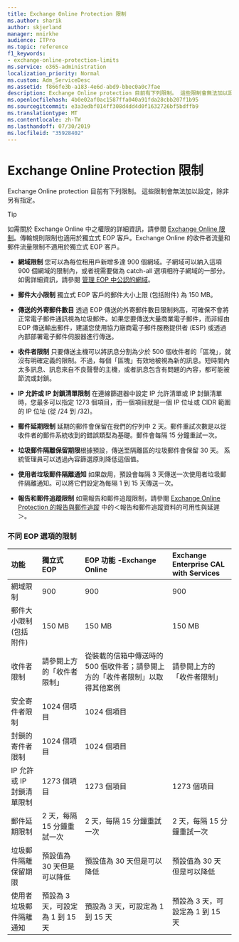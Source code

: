 ```yaml
---
title: Exchange Online Protection 限制
ms.author: sharik
author: skjerland
manager: mnirkhe
audience: ITPro
ms.topic: reference
f1_keywords:
- exchange-online-protection-limits
ms.service: o365-administration
localization_priority: Normal
ms.custom: Adm_ServiceDesc
ms.assetid: f866fe3b-a183-4e6d-abd9-bbec0a0c7fae
description: Exchange Online protection 目前有下列限制。 這些限制會無法加以設定，除非另有指定。
ms.openlocfilehash: 4b0e02af0ac1587ffa040a91fda28cbb207f1b95
ms.sourcegitcommit: e3a3edbf014ff308d4dd4d0f1632726bf5bdffb9
ms.translationtype: MT
ms.contentlocale: zh-TW
ms.lasthandoff: 07/30/2019
ms.locfileid: "35928402"
---
```

# <a name="exchange-online-protection-limits"></a>Exchange Online Protection 限制

Exchange Online protection 目前有下列限制。 這些限制會無法加以設定，除非另有指定。 
  
> [!TIP]
> 如需關於 Exchange Online 中之權限的詳細資訊，請參閱 [Exchange Online 限制](../exchange-online-service-description/exchange-online-limits.md)。傳輸規則限制也適用於獨立式 EOP 客戶。Exchange Online 的收件者流量和郵件流量限制不適用於獨立式 EOP 客戶。 
  
- **網域限制** 您可以為每位租用戶新增多達 900 個網域。子網域可以納入這項 900 個網域的限制內，或者視需要做為 catch-all 選項相符子網域的一部分。如需詳細資訊，請參閱 [管理 EOP 中公認的網域](https://go.microsoft.com/fwlink/p/?LinkId=282239)。
    
- **郵件大小限制** 獨立式 EOP 客戶的郵件大小上限 (包括附件) 為 150 MB。 
    
- **傳送的外寄郵件數目** 透過 EOP 傳送的外寄郵件數目限制夠高，可確保不會將正常電子郵件通訊視為垃圾郵件。如果您要傳送大量商業電子郵件，而非經由 EOP 傳送輸出郵件，建議您使用協力廠商電子郵件服務提供者 (ESP) 或透過內部部署電子郵件伺服器進行傳送。 
    
- **收件者限制** 只要傳送主機可以將訊息分割為少於 500 個收件者的「區塊」，就沒有明確定義的限制。不過，每個「區塊」有效地被視為新的訊息。短時間內太多訊息、訊息來自不良聲譽的主機，或者訊息包含有問題的內容，都可能被節流或封鎖。 
    
- **IP 允許或 IP 封鎖清單限制** 在連線篩選器中設定 IP 允許清單或 IP 封鎖清單時，您最多可以指定 1273 個項目，而一個項目就是一個 IP 位址或 CIDR 範圍的 IP 位址 (從 /24 到 /32)。 
    
- **郵件延期限制** 延期的郵件會保留在我們的佇列中 2 天。郵件重試次數是以從收件者的郵件系統收到的錯誤類型為基礎。郵件會每隔 15 分鐘重試一次。 
    
- **垃圾郵件隔離保留期限**根據預設，傳送至隔離區的垃圾郵件會保留 30 天。 系統管理員可以透過內容篩選原則降低這個值。 
    
- **使用者垃圾郵件隔離通知** 如果啟用，預設會每隔 3 天傳送一次使用者垃圾郵件隔離通知。可以將它們設定為每隔 1 到 15 天傳送一次。 
    
- **報告和郵件追蹤限制** 如需報告和郵件追蹤限制，請參閱 [Exchange Online Protection 的報告與郵件追蹤](https://go.microsoft.com/fwlink/?LinkId=394248) 中的＜報告和郵件追蹤資料的可用性與延遲＞。
    
### <a name="limits-across-eop-options"></a>不同 EOP 選項的限制

|**功能**|****獨立式 EOP****|****EOP 功能 -Exchange Online****|****Exchange Enterprise CAL with Services****|
|:-----|:-----|:-----|:-----|
|網域限制  <br/> |900  <br/> |900  <br/> |900  <br/> |
|郵件大小限制 (包括附件)  <br/> |150 MB  <br/> |150 MB  <br/> |150 MB  <br/> |
|收件者限制  <br/> |請參閱上方的「收件者限制」  <br/> |從裝載的信箱中傳送時的 500 個收件者；請參閱上方的「收件者限制」以取得其他案例  <br/> |請參閱上方的「收件者限制」  <br/> |
|安全寄件者限制  <br/> |1024 個項目  <br/> |1024 個項目  <br/> ||
|封鎖的寄件者限制  <br/> |1024 個項目  <br/> |1024 個項目  <br/> ||
|IP 允許或 IP 封鎖清單限制  <br/> |1273 個項目  <br/> |1273 個項目  <br/> |1273 個項目  <br/> |
|郵件延期限制  <br/> |2 天，每隔 15 分鐘重試一次  <br/> |2 天，每隔 15 分鐘重試一次  <br/> |2 天，每隔 15 分鐘重試一次  <br/> |
|垃圾郵件隔離保留期限  <br/> |預設值為 30 天但是可以降低  <br/> |預設值為 30 天但是可以降低  <br/> |預設值為 30 天但是可以降低  <br/> |
|使用者垃圾郵件隔離通知  <br/> |預設為 3 天，可設定為 1 到 15 天  <br/> |預設為 3 天，可設定為 1 到 15 天  <br/> |預設為 3 天，可設定為 1 到 15 天  <br/> |
   

